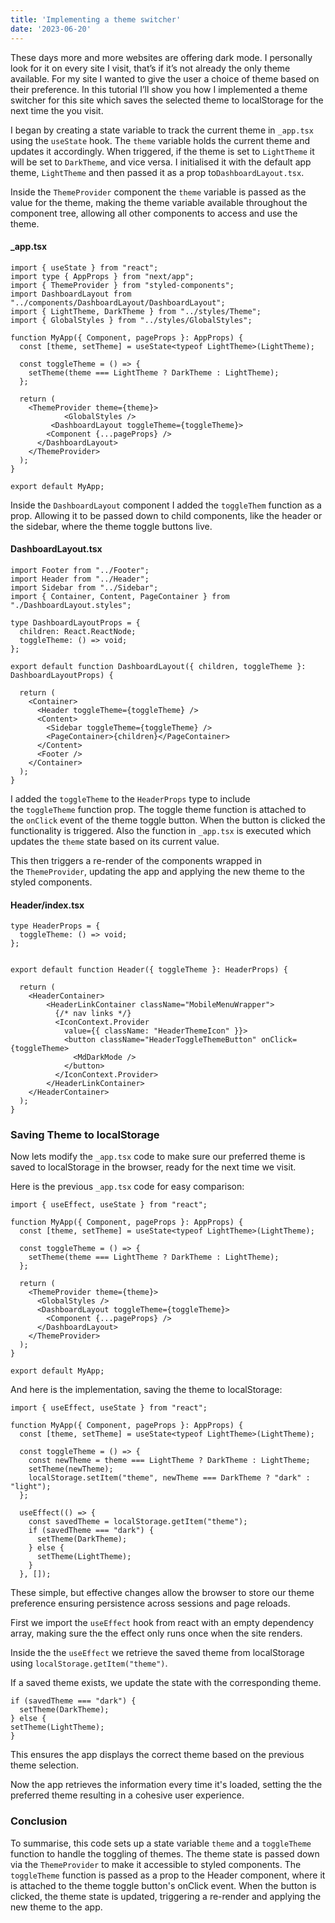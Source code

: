 ```yaml
---
title: 'Implementing a theme switcher'
date: '2023-06-20'
---
```


These days more and more websites are offering dark mode. I personally look for it on every site I visit, that’s if it’s not already the only theme available. For my site I wanted to give the user a choice of theme based on their preference. In this tutorial I’ll show you how I implemented a theme switcher for this site which saves the selected theme to localStorage for the next time the you visit.

I began by creating a state variable to track the current theme in `_app.tsx` using the `useState` hook. The `theme` variable holds the current theme and updates it accordingly. When triggered, if the theme is set to `LightTheme` it will be set to `DarkTheme`, and vice versa. I initialised it with the default app theme, `LightTheme` and then passed it as a prop to`DashboardLayout.tsx`.

Inside the `ThemeProvider` component the `theme` variable is passed as the value for the theme, making the theme variable available throughout the component tree, allowing all other components to access and use the theme.

#### _app.tsx 
```tsx
import { useState } from "react";
import type { AppProps } from "next/app";
import { ThemeProvider } from "styled-components";
import DashboardLayout from "../components/DashboardLayout/DashboardLayout";
import { LightTheme, DarkTheme } from "../styles/Theme";
import { GlobalStyles } from "../styles/GlobalStyles";

function MyApp({ Component, pageProps }: AppProps) {
  const [theme, setTheme] = useState<typeof LightTheme>(LightTheme);

  const toggleTheme = () => {
    setTheme(theme === LightTheme ? DarkTheme : LightTheme);
  };

  return (
    <ThemeProvider theme={theme}>
			<GlobalStyles />
	     <DashboardLayout toggleTheme={toggleTheme}>
        <Component {...pageProps} />
      </DashboardLayout>
    </ThemeProvider>
  );
}

export default MyApp;

```

Inside the `DashboardLayout` component I added the `toggleThem` function as a prop. Allowing it to be passed down to child components, like the header or the sidebar, where the theme toggle buttons live.

#### DashboardLayout.tsx
```tsx
import Footer from "../Footer";
import Header from "../Header";
import Sidebar from "../Sidebar";
import { Container, Content, PageContainer } from "./DashboardLayout.styles";

type DashboardLayoutProps = {
  children: React.ReactNode;
  toggleTheme: () => void;
};

export default function DashboardLayout({ children, toggleTheme }: DashboardLayoutProps) {

  return (
    <Container>
      <Header toggleTheme={toggleTheme} />
      <Content>
        <Sidebar toggleTheme={toggleTheme} />
        <PageContainer>{children}</PageContainer>
      </Content>
      <Footer />
    </Container>
  );
}

```

I added the `toggleTheme` to the `HeaderProps` type to include the `toggleTheme` function prop. The toggle theme function is attached to the `onClick` event of the theme toggle button. When the button is clicked the functionality is triggered. Also the function in `_app.tsx` is executed which updates the `theme` state based on its current value.

This then triggers a re-render of the components wrapped in the `ThemeProvider`, updating the app and applying the new theme to the styled components.

#### Header/index.tsx
```tsx
type HeaderProps = {
  toggleTheme: () => void;
};


export default function Header({ toggleTheme }: HeaderProps) {

  return (
    <HeaderContainer>
        <HeaderLinkContainer className="MobileMenuWrapper">
          {/* nav links */}
          <IconContext.Provider
            value={{ className: "HeaderThemeIcon" }}>
            <button className="HeaderToggleThemeButton" onClick={toggleTheme>
              <MdDarkMode />
            </button>
          </IconContext.Provider>
        </HeaderLinkContainer>
    </HeaderContainer>
  );
}

```

### Saving Theme to localStorage

Now lets modify the `_app.tsx` code to make sure our preferred theme is saved to localStorage in the browser, ready for the next time we visit.

Here is the previous `_app.tsx` code for easy comparison:

```tsx
import { useEffect, useState } from "react";

function MyApp({ Component, pageProps }: AppProps) {
  const [theme, setTheme] = useState<typeof LightTheme>(LightTheme);

  const toggleTheme = () => {
    setTheme(theme === LightTheme ? DarkTheme : LightTheme);
  };

  return (
    <ThemeProvider theme={theme}>
      <GlobalStyles />
      <DashboardLayout toggleTheme={toggleTheme}>
        <Component {...pageProps} />
      </DashboardLayout>
    </ThemeProvider>
  );
}

export default MyApp;
```

And here is the implementation, saving the theme to localStorage:

```tsx
import { useEffect, useState } from "react";

function MyApp({ Component, pageProps }: AppProps) {
  const [theme, setTheme] = useState<typeof LightTheme>(LightTheme);

  const toggleTheme = () => {
    const newTheme = theme === LightTheme ? DarkTheme : LightTheme;
    setTheme(newTheme);
    localStorage.setItem("theme", newTheme === DarkTheme ? "dark" : "light");
  };

  useEffect(() => {
    const savedTheme = localStorage.getItem("theme");
    if (savedTheme === "dark") {
      setTheme(DarkTheme);
    } else {
      setTheme(LightTheme);
    }
  }, []);
```

These simple, but effective changes allow the browser to store our theme preference ensuring persistence across sessions and page reloads.

First we import the `useEffect` hook from react with an empty dependency array, making sure the the effect only runs once when the site renders.

Inside the the `useEffect` we retrieve the saved theme from localStorage using `localStorage.getItem("theme")`.

If a saved theme exists, we update the state with the corresponding theme.

```tsx
if (savedTheme === "dark") {
  setTheme(DarkTheme);
} else {  
setTheme(LightTheme);
}
```

This ensures the app displays the correct theme based on the previous theme selection.

Now the app retrieves the information every time it's loaded, setting the the preferred theme resulting in a cohesive user experience.

### Conclusion

To summarise, this code sets up a state variable `theme` and a `toggleTheme` function to handle the toggling of themes. The theme state is passed down via the `ThemeProvider` to make it accessible to styled components. The `toggleTheme` function is passed as a prop to the Header component, where it is attached to the theme toggle button's onClick event. When the button is clicked, the theme state is updated, triggering a re-render and applying the new theme to the app.
